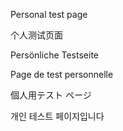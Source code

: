 Personal test page

个人测试页面

Persönliche Testseite

Page de test personnelle

個人用テスト ページ

개인 테스트 페이지입니다
